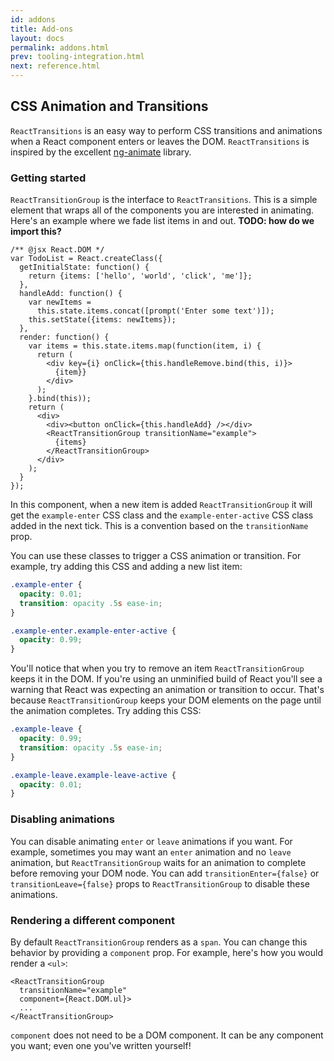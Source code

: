 ```yaml
---
id: addons
title: Add-ons
layout: docs
permalink: addons.html
prev: tooling-integration.html
next: reference.html
---
```


## CSS Animation and Transitions

`ReactTransitions` is an easy way to perform CSS transitions and animations when a React component enters or leaves the DOM. `ReactTransitions` is inspired by the excellent [ng-animate](http://www.nganimate.org/) library.

### Getting started

`ReactTransitionGroup` is the interface to `ReactTransitions`. This is a simple element that wraps all of the components you are interested in animating. Here's an example where we fade list items in and out. **TODO: how do we import this?**

```javascript{22-24}
/** @jsx React.DOM */
var TodoList = React.createClass({
  getInitialState: function() {
    return {items: ['hello', 'world', 'click', 'me']};
  },
  handleAdd: function() {
    var newItems =
      this.state.items.concat([prompt('Enter some text')]);
    this.setState({items: newItems});
  },
  render: function() {
    var items = this.state.items.map(function(item, i) {
      return (
        <div key={i} onClick={this.handleRemove.bind(this, i)}>
          {item}}
        </div>
      );
    }.bind(this));
    return (
      <div>
        <div><button onClick={this.handleAdd} /></div>
        <ReactTransitionGroup transitionName="example">
          {items}
        </ReactTransitionGroup>
      </div>
    );
  }
});
```

In this component, when a new item is added `ReactTransitionGroup` it will get the `example-enter` CSS class and the `example-enter-active` CSS class added in the next tick. This is a convention based on the `transitionName` prop.

You can use these classes to trigger a CSS animation or transition. For example, try adding this CSS and adding a new list item:

```css
.example-enter {
  opacity: 0.01;
  transition: opacity .5s ease-in;
}

.example-enter.example-enter-active {
  opacity: 0.99;
}
```

You'll notice that when you try to remove an item `ReactTransitionGroup` keeps it in the DOM. If you're using an unminified build of React you'll see a warning that React was expecting an animation or transition to occur. That's because `ReactTransitionGroup` keeps your DOM elements on the page until the animation completes. Try adding this CSS:

```css
.example-leave {
  opacity: 0.99;
  transition: opacity .5s ease-in;
}

.example-leave.example-leave-active {
  opacity: 0.01;
}
```

### Disabling animations

You can disable animating `enter` or `leave` animations if you want. For example, sometimes you may want an `enter` animation and no `leave` animation, but `ReactTransitionGroup` waits for an animation to complete before removing your DOM node. You can add `transitionEnter={false}` or `transitionLeave={false}` props to `ReactTransitionGroup` to disable these animations.

### Rendering a different component

By default `ReactTransitionGroup` renders as a `span`. You can change this behavior by providing a `component` prop. For example, here's how you would render a `<ul>`:

```javascript{3}
<ReactTransitionGroup
  transitionName="example"
  component={React.DOM.ul}>
  ...
</ReactTransitionGroup>
```

`component` does not need to be a DOM component. It can be any component you want; even one you've written yourself!
